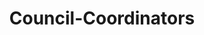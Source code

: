 ---
#using posts-template.html
title: "Council-Coordinators"
categories: council-coordinators
headsList: 
  - name: "Atishay Jain"
    photo: "1Rg6uTAX2_3W6wx0OZ27Af-lkVUWytPZL"
    linkedin: "https://www.linkedin.com/in/atishay-jain-b90268296/"
    vertical: "Makerspace"
    facebook: 
    insta: 
  - name: "Deep Aryan Singh"
    photo: "1L0FH-K9VSdCKMWk3bKXwHEL0HRgZ25tR"
    linkedin: "https://www.linkedin.com/in/deeparyan-singh-259059285?utm_source=share&utm_campaign=share_via&utm_content=profile&utm_medium=android_app"
    vertical: "Finance"
    facebook: 
  - name: "Duruseti Srija"
    photo: "1QjEwW6rA2nqK8oA5mIGI6KP-dqOJ-sCY"
    linkedin: "https://www.linkedin.com/in/duruseti-srija-a42b00287/"
    vertical: "Design and Outreach"
    facebook: 
    insta: 
    insta: "https://www.instagram.com/deep_aryan6.28?igsh=dHVocmgxbGR4bzg2"
  - name: "Ishani"
    photo: "13ckfdwc0bqXD8J7DJsJ9S8nP5-ZkgnUg"
    linkedin: "https://www.linkedin.com/in/ishani-nunwal-03b333307?utm_source=share&utm_campaign=share_via&utm_content=profile&utm_medium=android_app"
    vertical: "Makerspace"
    facebook: 
    insta: "https://www.instagram.com/is.hani4700?igsh=MXViM3Q3aHI3Y294eQ=="
  - name: "Medha Agarwal"
    photo: "1HeJvQDPh94CeBMDYBEY9o2e-GyxhOtRp"
    linkedin: "https://www.linkedin.com/in/medha-agarwal-a11b7027a?utm_source=share&utm_campaign=share_via&utm_content=profile&utm_medium=android_app"
    vertical: "Web"
    facebook: 
    insta: "https://www.instagram.com/medhaagarwal__?igsh=bHI0Z3U3bGhiMTB6"
  - name: "Muskan Yadav"
    photo: "1eAENMLE3lzgoFy5tU1zq0hUQuc_KK1Cb"
    linkedin: "https://www.linkedin.com/in/muskan-yadav-4635402a2/"
    vertical: "Design and Outreach"
    facebook: 
    insta: "https://www.instagram.com/muskanyaduvanshi509/"
  - name: "Shubh Tandon"
    photo: "1iiiD6S0Fx35c2671I5q7C4Dk6I8wtkGq"
    linkedin: "https://www.linkedin.com/in/shubh-tandon-5825b11b7?utm_source=share&utm_campaign=share_via&utm_content=profile&utm_medium=android_app"
    vertical: "Events"
    facebook: 
    insta: "https://www.instagram.com/_.shubhtandon?igsh=MTh2YzY4NXg2ZzZ3NQ=="

---